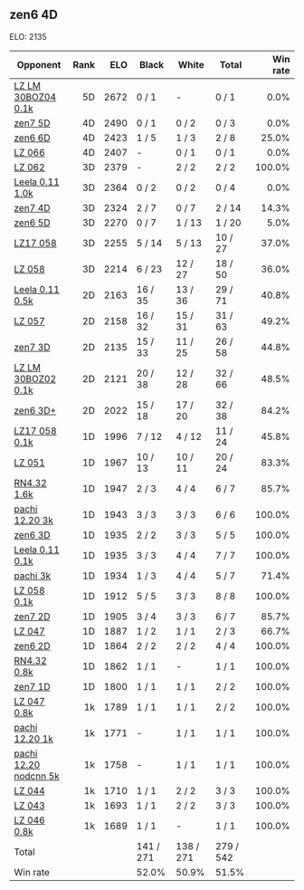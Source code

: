 ## zen6 4D ##

ELO: 2135

Opponent | Rank | ELO | Black | White | Total | Win rate
---------|-----:|----:|-------|-------|-------|-------:
[LZ LM 30BOZ04 0.1k](LZ%20LM%2030BOZ04%200.1k.md) | 5D | 2672 | 0 / 1 | - | 0 / 1 | 0.0%
[zen7 5D](zen7%205D.md) | 4D | 2490 | 0 / 1 | 0 / 2 | 0 / 3 | 0.0%
[zen6 6D](zen6%206D.md) | 4D | 2423 | 1 / 5 | 1 / 3 | 2 / 8 | 25.0%
[LZ 066](LZ%20066.md) | 4D | 2407 | - | 0 / 1 | 0 / 1 | 0.0%
[LZ 062](LZ%20062.md) | 3D | 2379 | - | 2 / 2 | 2 / 2 | 100.0%
[Leela 0.11 1.0k](Leela%200.11%201.0k.md) | 3D | 2364 | 0 / 2 | 0 / 2 | 0 / 4 | 0.0%
[zen7 4D](zen7%204D.md) | 3D | 2324 | 2 / 7 | 0 / 7 | 2 / 14 | 14.3%
[zen6 5D](zen6%205D.md) | 3D | 2270 | 0 / 7 | 1 / 13 | 1 / 20 | 5.0%
[LZ17 058](LZ17%20058.md) | 3D | 2255 | 5 / 14 | 5 / 13 | 10 / 27 | 37.0%
[LZ 058](LZ%20058.md) | 3D | 2214 | 6 / 23 | 12 / 27 | 18 / 50 | 36.0%
[Leela 0.11 0.5k](Leela%200.11%200.5k.md) | 2D | 2163 | 16 / 35 | 13 / 36 | 29 / 71 | 40.8%
[LZ 057](LZ%20057.md) | 2D | 2158 | 16 / 32 | 15 / 31 | 31 / 63 | 49.2%
[zen7 3D](zen7%203D.md) | 2D | 2135 | 15 / 33 | 11 / 25 | 26 / 58 | 44.8%
[LZ LM 30BOZ02 0.1k](LZ%20LM%2030BOZ02%200.1k.md) | 2D | 2121 | 20 / 38 | 12 / 28 | 32 / 66 | 48.5%
[zen6 3D+](zen6%203D+.md) | 2D | 2022 | 15 / 18 | 17 / 20 | 32 / 38 | 84.2%
[LZ17 058 0.1k](LZ17%20058%200.1k.md) | 1D | 1996 | 7 / 12 | 4 / 12 | 11 / 24 | 45.8%
[LZ 051](LZ%20051.md) | 1D | 1967 | 10 / 13 | 10 / 11 | 20 / 24 | 83.3%
[RN4.32 1.6k](RN4.32%201.6k.md) | 1D | 1947 | 2 / 3 | 4 / 4 | 6 / 7 | 85.7%
[pachi 12.20 3k](pachi%2012.20%203k.md) | 1D | 1943 | 3 / 3 | 3 / 3 | 6 / 6 | 100.0%
[zen6 3D](zen6%203D.md) | 1D | 1935 | 2 / 2 | 3 / 3 | 5 / 5 | 100.0%
[Leela 0.11 0.1k](Leela%200.11%200.1k.md) | 1D | 1935 | 3 / 3 | 4 / 4 | 7 / 7 | 100.0%
[pachi 3k](pachi%203k.md) | 1D | 1934 | 1 / 3 | 4 / 4 | 5 / 7 | 71.4%
[LZ 058 0.1k](LZ%20058%200.1k.md) | 1D | 1912 | 5 / 5 | 3 / 3 | 8 / 8 | 100.0%
[zen7 2D](zen7%202D.md) | 1D | 1905 | 3 / 4 | 3 / 3 | 6 / 7 | 85.7%
[LZ 047](LZ%20047.md) | 1D | 1887 | 1 / 2 | 1 / 1 | 2 / 3 | 66.7%
[zen6 2D](zen6%202D.md) | 1D | 1864 | 2 / 2 | 2 / 2 | 4 / 4 | 100.0%
[RN4.32 0.8k](RN4.32%200.8k.md) | 1D | 1862 | 1 / 1 | - | 1 / 1 | 100.0%
[zen7 1D](zen7%201D.md) | 1D | 1800 | 1 / 1 | 1 / 1 | 2 / 2 | 100.0%
[LZ 047 0.8k](LZ%20047%200.8k.md) | 1k | 1789 | 1 / 1 | 1 / 1 | 2 / 2 | 100.0%
[pachi 12.20 1k](pachi%2012.20%201k.md) | 1k | 1771 | - | 1 / 1 | 1 / 1 | 100.0%
[pachi 12.20 nodcnn 5k](pachi%2012.20%20nodcnn%205k.md) | 1k | 1758 | - | 1 / 1 | 1 / 1 | 100.0%
[LZ 044](LZ%20044.md) | 1k | 1710 | 1 / 1 | 2 / 2 | 3 / 3 | 100.0%
[LZ 043](LZ%20043.md) | 1k | 1693 | 1 / 1 | 2 / 2 | 3 / 3 | 100.0%
[LZ 046 0.8k](LZ%20046%200.8k.md) | 1k | 1689 | 1 / 1 | - | 1 / 1 | 100.0%
Total | | | 141 / 271 | 138 / 271 | 279 / 542 | 
Win rate| | | 52.0% | 50.9% | 51.5% | 
